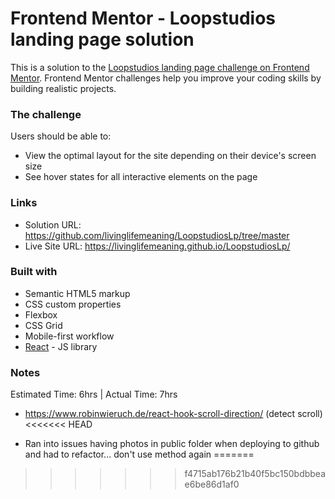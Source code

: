 # Frontend Mentor - Loopstudios landing page solution

This is a solution to the [Loopstudios landing page challenge on Frontend Mentor](https://www.frontendmentor.io/challenges/loopstudios-landing-page-N88J5Onjw). Frontend Mentor challenges help you improve your coding skills by building realistic projects. 

### The challenge

Users should be able to:

- View the optimal layout for the site depending on their device's screen size
- See hover states for all interactive elements on the page


### Links

- Solution URL: https://github.com/livinglifemeaning/LoopstudiosLp/tree/master
- Live Site URL: https://livinglifemeaning.github.io/LoopstudiosLp/


### Built with

- Semantic HTML5 markup
- CSS custom properties
- Flexbox
- CSS Grid
- Mobile-first workflow
- [React](https://reactjs.org/) - JS library


### Notes
Estimated Time: 6hrs | Actual Time: 7hrs

- https://www.robinwieruch.de/react-hook-scroll-direction/ (detect scroll)
<<<<<<< HEAD

- Ran into issues having photos in public folder when deploying to github and had to refactor... don't use method again 
=======
>>>>>>> f4715ab176b21b40f5bc150bdbbeae6be86d1af0
